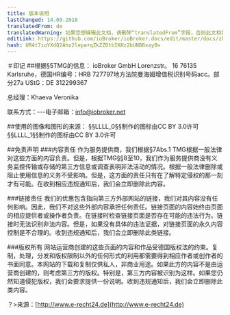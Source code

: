```yaml
---
title: 版本说明
lastChanged: 14.09.2018
translatedFrom: de
translatedWarning: 如果您想编辑此文档，请删除“translatedFrom”字段，否则此文档将再次自动翻译
editLink: https://github.com/ioBroker/ioBroker.docs/edit/master/docs/zh-cn/imprint.md
hash: UR4t7ioYXdQ2Aho2lepa+qZkZZ0tbIKHz2bUNB8xay0=
---
```

＃印记
##根据§5TMG的信息：
ioBroker GmbH Lorenzstr。 16 76135 Karlsruhe，德国HR编号：HRB 727797地方法院曼海姆增值税识别号码acc。部分27a UStG：DE 312299367

总经理：Khaeva Veronika

联系方式：---电子邮箱：info@iobroker.net

##使用的图像和图形的来源：
§§LLLL_0§§制作的图标由CC BY 3.0许可§§LLLL_1§§制作的图标由CC BY 3.0许可

##免责声明
###内容责任
作为服务提供商，我们根据§7Abs.1 TMG根据一般法律对这些方面的内容负责。但是，根据TMG§§8至10，我们作为服务提供商没有义务监控传输或存储的第三方信息或调查表明非法活动的情况。根据一般法律删除或阻止使用信息的义务不受影响。但是，这方面的责任只有在了解特定侵权的那一刻才有可能。在收到相应违规通知后，我们会立即删除此内容。

###链接责任
我们的优惠包含指向第三方外部网站的链接，我们对其内容没有任何影响。因此，我们不对这些外部内容承担任何责任。链接页面的内容始终由页面的相应提供者或操作者负责。在链接时检查链接页面是否存在可能的违法行为。链接时无法识别非法内容。但是，如果没有具体的违法证据，对链接页面的永久内容控制是不合理的。收到违规通知后，我们会立即删除此类链接。

###版权所有
网站运营商创建的这些页面的内容和作品受德国版权法的约束。复制，处理，分发和版权限制以外的任何形式的利用都需要得到相应作者或创作者的书面同意。本网站的下载和复制仅供私人，非商业用途。如果此方的内容不是由运营商创建的，则考虑第三方的版权。特别是，第三方内容被识别为这样。如果您仍然知道侵犯版权，我们会要求提供一份说明。收到违规通知后，我们会立即删除此类内容。

？>来源：[http://www.e-recht24.de](http://www.e-recht24.de)